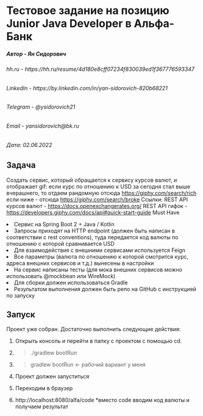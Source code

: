 # Тестовое задание на позицию Junior Java Developer в Альфа-Банк

<h5>Автор - Ян Сидорович</h5>
<h6 >hh.ru - https://hh.ru/resume/4d180e8cff07234f830039ed1f367776593347</h6>
<h6>LinkedIn - https://by.linkedin.com/in/yan-sidorovich-820b68221</h6>
<h6>Telegram - @ysidorovich21</h6>
<h6>Email - yansidorovich@bk.ru</h6>
<h6>Дата: 02.06.2022</h6>

## Задача

Создать сервис, который обращается к сервису курсов валют, и отображает gif:
если курс по отношению к USD за сегодня стал выше вчерашнего, то отдаем рандомную отсюда https://giphy.com/search/rich
если ниже - отсюда https://giphy.com/search/broke
Ссылки:
 REST API курсов валют - https://docs.openexchangerates.org/
 REST API гифок - https://developers.giphy.com/docs/api#quick-start-guide
Must Have
 <li> Сервис на Spring Boot 2 + Java / Kotlin </li> 
 <li> Запросы приходят на HTTP endpoint (должен быть написан в соответствии с rest conventions), туда передается код валюты по отношению с которой сравнивается USD </li>
 <li> Для взаимодействия с внешними сервисами используется Feign </li>
 <li> Все параметры (валюта по отношению к которой смотрится курс, адреса внешних сервисов и т.д.) вынесены в настройки </li>
 <li> На сервис написаны тесты (для мока внешних сервисов можно использовать @mockbean или WireMock) </li>
 <li> Для сборки должен использоваться Gradle </li>
 <li> Результатом выполнения должен быть репо на GitHub с инструкцией по запуску </li>
 
## Запуск

Проект уже собран. Достаточно выполнить следующие действия: 
1) Открыть консоль и перейти в папку с проектом с помощью cd.

2) > ./gradlew bootRun

3) > gradlew bootRun  <- рабочий вариант у меня

4) Проект должен запуститься
5) Переходим в браузер 
6) http://localhost:8080/alfa/code      *вместо code вводим код валюты и получаем результат

